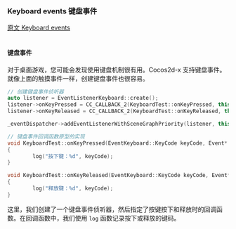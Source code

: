 ### Keyboard events  键盘事件
[原文 Keyboard events](https://docs.cocos2d-x.org/cocos2d-x/v4/en/event_dispatcher/keyboard.html) 
<br>
<br>

#### 键盘事件
对于桌面游戏，您可能会发现使用键盘机制很有用。Cocos2d-x 支持键盘事件。就像上面的触摸事件一样，创建键盘事件也很容易。

```cpp
// 创建键盘事件侦听器
auto listener = EventListenerKeyboard::create();
listener->onKeyPressed = CC_CALLBACK_2(KeyboardTest::onKeyPressed, this);
listener->onKeyReleased = CC_CALLBACK_2(KeyboardTest::onKeyReleased, this);

_eventDispatcher->addEventListenerWithSceneGraphPriority(listener, this);

// 键盘事件回调函数原型的实现
void KeyboardTest::onKeyPressed(EventKeyboard::KeyCode keyCode, Event* event)
{
        log("按下键：%d", keyCode);
}

void KeyboardTest::onKeyReleased(EventKeyboard::KeyCode keyCode, Event* event)
{
        log("释放键：%d", keyCode);
}
```

这里，我们创建了一个键盘事件侦听器，然后指定了按键按下和释放时的回调函数。在回调函数中，我们使用 `log` 函数记录按下或释放的键码。